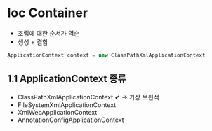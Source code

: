 
# Ioc Container
- 조립에 대한 순서가 역순
- 생성 + 결합

```java
ApplicationContext context = new ClassPathXmlApplicationContext

```

## 1.1 ApplicationContext 종류
- ClassPathXmlApplicationContext ✔ -> 가장 보편적
- FileSystemXmlApplicationContext 
- XmlWebApplicationContext
- AnnotationConfigApplicationContext


